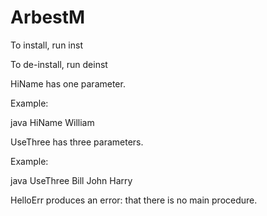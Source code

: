 # ArbestM

To install, run inst

To de-install, run deinst

HiName has one parameter.

Example:

java HiName William

UseThree has three parameters.

Example:

java UseThree Bill John Harry

HelloErr produces an error: that there is no main procedure.
